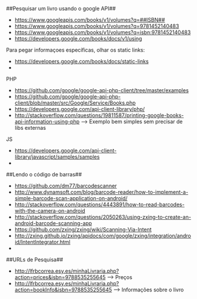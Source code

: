 ##Pesquisar um livro usando o google API##

* https://www.googleapis.com/books/v1/volumes?q=##ISBN##
* https://www.googleapis.com/books/v1/volumes?q=9781452140483
* https://www.googleapis.com/books/v1/volumes?q=isbn:9781452140483
* https://developers.google.com/books/docs/v1/using

Para pegar informaçoes específicas, olhar os static links:
* https://developers.google.com/books/docs/static-links
* 

PHP
* https://github.com/google/google-api-php-client/tree/master/examples
* https://github.com/google/google-api-php-client/blob/master/src/Google/Service/Books.php
* https://developers.google.com/api-client-library/php/
* http://stackoverflow.com/questions/19811587/printing-google-books-api-information-using-php --> Exemplo bem simples sem precisar de libs externas

JS
* https://developers.google.com/api-client-library/javascript/samples/samples
* 

##Lendo o código de barras##

* https://github.com/dm77/barcodescanner
* http://www.dynamsoft.com/blog/barcode-reader/how-to-implement-a-simple-barcode-scan-application-on-android/
* http://stackoverflow.com/questions/4443891/how-to-read-barcodes-with-the-camera-on-android
* http://stackoverflow.com/questions/2050263/using-zxing-to-create-an-android-barcode-scanning-app
* https://github.com/zxing/zxing/wiki/Scanning-Via-Intent
* http://zxing.github.io/zxing/apidocs/com/google/zxing/integration/android/IntentIntegrator.html
* 

##URLs de Pesquisa##
* http://lfrbcorrea.esy.es/minhaLivraria.php?action=prices&isbn=9788535255645 --> Preços
* http://lfrbcorrea.esy.es/minhaLivraria.php?action=bookInfo&isbn=9788535255645 --> Informações sobre o livro
